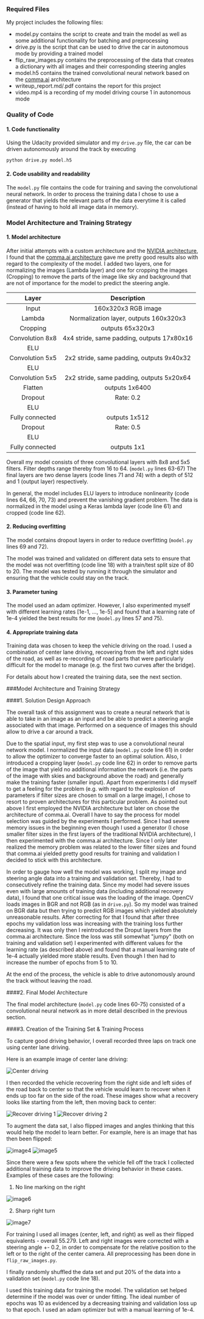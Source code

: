 
[//]: # (Image References)

[image1]: ./examples/center.jpg "Center driving"
[image2]: ./examples/recover1.jpg "Recover driving 1"
[image3]: ./examples/recover2.jpg "Recover driving 2"
[image4]: ./examples/flip1.jpg "Original image"
[image5]: ./examples/flip2.jpg "Flipped image"
[image6]: ./examples/missing_line_marking.jpg "Missing lane marking"
[image7]: ./examples/right_turn.jpg "Sharp right turn"


### Required Files

My project includes the following files: 

* model.py contains the script to create and train the model as well as some additional functionality for batching and preprocessing
* drive.py is the script that can be used to drive the car in autonomous mode by providing a trained model
* flip\_raw\_images.py contains the preprocessing of the data that creates a dictionary with all images and their corresponding steering angles
* model.h5 contains the trained convolutional neural network based on the [comma.ai](https://github.com/commaai/research/blob/master/train_steering_model.py) architecture
* writeup_report.md/.pdf contains the report for this project 
* video.mp4 is a recording of my model driving course 1 in autonomous mode

### Quality of Code

#### 1. Code functionality
Using the Udacity provided simulator and my `drive.py` file, the car can be driven autonomously around the track by executing 
```
python drive.py model.h5
```

#### 2. Code usability and readability

The `model.py` file contains the code for training and saving the convolutional neural network. In order to process the training data I chose to use a generator that yields the relevant parts of the data everytime it is called (instead of having to hold all image data in memory).


### Model Architecture and Training Strategy

#### 1. Model architecture

After initial attempts with a custom architecture and the [NVIDIA architecture](https://devblogs.nvidia.com/parallelforall/deep-learning-self-driving-cars/), I found that the [comma.ai architecture](https://github.com/commaai/research/blob/master/train_steering_model.py) gave me pretty good results also with regard to the complexity of the model. I added two layers, one for normalizing the images (Lambda layer) and one for cropping the images (Cropping) to remove the parts of the image like sky and background that are not of importance for the model to predict the steering angle.

| Layer         		|     Description	        					| 
|:---------------------:|:---------------------------------------------:| 
| Input         		| 160x320x3 RGB image|
| Lambda | Normalization layer, outputs 160x320x3|
| Cropping | outputs 65x320x3|
| Convolution 8x8 | 4x4 stride, same padding, outputs 17x80x16 	|
| ELU|										|
| Convolution 5x5 | 2x2 stride, same padding, outputs 9x40x32 	|
| ELU |
| Convolution 5x5 | 2x2 stride, same padding, outputs 5x20x64 	|
| Flatten | outputs 1x6400|
|Dropout| Rate: 0.2|
| ELU |
| Fully connected		| outputs 1x512|
|Dropout| Rate: 0.5|
| ELU |
| Fully connected | outputs 1x1|

Overall my model consists of three convolutional layers with 8x8 and 5x5 filters. Filter depths range thereby from 16 to 64. (`model.py` lines 63-67) The final layers are two dense layers (code lines 71 and 74) with a depth of 512 and 1 (output layer) respectively.

In general, the model includes ELU layers to introduce nonlinearity (code lines 64, 66, 70, 73) and prevent the vanishing gradient problem. The data is normalized in the model using a Keras lambda layer (code line 61) and cropped (code line 62). 

#### 2. Reducing overfitting

The model contains dropout layers in order to reduce overfitting (`model.py` lines 69 and 72). 

The model was trained and validated on different data sets to ensure that the model was not overfitting (code line 18) with a train/test split size of 80 to 20. The model was tested by running it through the simulator and ensuring that the vehicle could stay on the track.

#### 3. Parameter tuning

The model used an adam optimizer. However, I also experimented myself with different learning rates [1e-1, ..., 1e-5] and found that a learning rate of 1e-4 yielded the best results for me
(`model.py` lines 57 and 75).

#### 4. Appropriate training data

Training data was chosen to keep the vehicle driving on the road. I used a combination of center lane driving, recovering from the left and right sides of the road, as well as re-recording of road parts that were particularly difficult for the model to manage (e.g. the first two curves after the bridge).

For details about how I created the training data, see the next section. 

###Model Architecture and Training Strategy

####1. Solution Design Approach

The overall task of this assignment was to create a neural network that is able to take in an image as an input and be able to predict a steering angle associated with that image. Performed on a sequence of images this should allow to drive a car around a track.

Due to the spatial input, my first step was to use a convolutional neural network model. I normalized the input data (`model.py` code line 61) in order to allow the optimizer to converge faster to an optimal solution. Also, I introduced a cropping layer (`model.py` code line 62) in order to remove parts of the image that yield no additional information the network (i.e. the parts of the image with skies and background above the road) and generally make the training faster (smaller input). Apart from experiments I did myself to get a feeling for the problem (e.g. with regard to the explosion of parameters if filter sizes are chosen to small on a large image), I chose to resort to proven architectures for this particular problem. As pointed out above I first employed the NVIDIA architecture but later on chose the architecture of comma.ai. Overall I have to say the process for model selection was guided by the experiments I performed. Since I had severe memory issues in the beginning even though I used a generator (I chose smaller filter sizes in the first layers of the traditional NVIDIA architecture), I then experimented with the comma.ai architecture. Since I only later realized the memory problem was related to the lower filter sizes and found that comma.ai yielded pretty good results for training and validation I decided to stick with this architecture.

In order to gauge how well the model was working, I split my image and steering angle data into a training and validation set. Thereby, I had to consecutively refine the training data. Since my model had severe issues even with large amounts of training data (including additional recovery data),  I found that one critical issue was the loading of the image. OpenCV loads images in BGR and not RGB (as in `drive.py`). So my model was trained on BGR data but then trying to predict RGB images which yielded absolutely unreasonable results. After correcting for that I found that after three epochs my validation loss was increasing with the training loss further decreasing. It was only then I reintroduced the Droput layers from the comma.ai architecture. Since the loss was still somewhat "jumpy" (both on training and validation set) I experimented with different values for the learning rate (as described above) and found that a manual learning rate of 1e-4 actually yielded more stable results. Even though I then had to increase the number of epochs from 5 to 10.

At the end of the process, the vehicle is able to drive autonomously around the track without leaving the road.

####2. Final Model Architecture

The final model architecture (`model.py` code lines 60-75) consisted of a convolutional neural network as in more detail described in the previous section.

####3. Creation of the Training Set & Training Process

To capture good driving behavior, I overall recorded three laps on track one using center lane driving. 

Here is an example image of center lane driving:

![Center driving][image1]

I then recorded the vehicle recovering from the right side and left sides of the road back to center so that the vehicle would learn to recover when it ends up too far on the side of the road. These images show what a recovery looks like starting from the left, then moving back to center:

![Recover driving 1][image2]
![Recover driving 2][image3]

To augment the data sat, I also flipped images and angles thinking that this would help the model to learn better. For example, here is an image that has then been flipped:

![image4]
![image5]

Since there were a few spots where the vehicle fell off the track I collected additional training data to improve the driving behavior in these cases. Examples of these cases are the following:

1. No line marking on the right

![image6]

2. Sharp right turn

![image7]

For training I used all images (center, left, and right) as well as their flipped equivalents - overall 55.279. Left and right images were corrected with a steering angle +- 0.2, in order to compensate for the relative position to the left or to the right of the center camera. All preprocessing has been done in `flip_raw_images.py`. 

I finally randomly shuffled the data set and put 20% of the data into a validation set (`model.py` code line 18). 

I used this training data for training the model. The validation set helped determine if the model was over or under fitting. The ideal number of epochs was 10 as evidenced by a decreasing training and validation loss up to that epoch. I used an adam optimizer but with a manual learning of 1e-4.